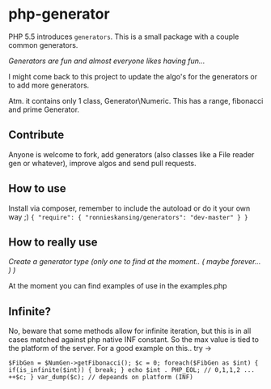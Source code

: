 php-generator
=============
PHP 5.5 introduces `generators`. This is a small package with a couple common generators.

*Generators are fun and almost everyone likes having fun...*

I might come back to this project to update the algo's for the generators or to add more generators.

Atm. it contains only 1 class, Generator\Numeric. This has a range, fibonacci and prime Generator.


Contribute
-------------------------
Anyone is welcome to fork, add generators (also classes like a File reader gen or whatever), improve algos and send pull requests.


How to use
-------------------------
Install via composer, remember to include the autoload or do it your own way ;)
`
{
    "require": {
        "ronnieskansing/generators": "dev-master"
    }
}
`


How to really use
-------------------------
*Create a generator type (only one to find at the moment.. ( maybe forever... ) )*

At the moment you can find examples of use in the examples.php


Infinite? 
-------------------------
No, beware that some methods allow for infinite iteration, but this is in all cases matched against php native INF constant.
So the max value is tied to the platform of the server. For a good example on this.. try ->


`
  $FibGen = $NumGen->getFibonacci();
  $c = 0;
  foreach($FibGen as $int)
  {
  	if(is_infinite($int))
  	{
  		break;
  	}
  	echo $int . PHP_EOL; // 0,1,1,2 ... 
  	++$c;
  }
  var_dump($c); // depeands on platform (INF)
`
